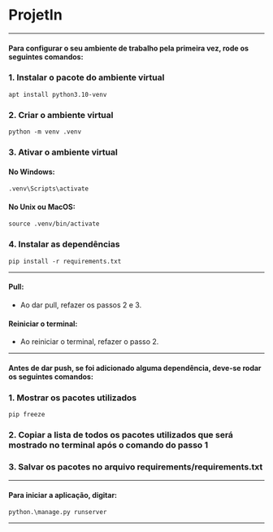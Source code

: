 # ProjetIn

----
#### Para configurar o seu ambiente de trabalho pela primeira vez, rode os seguintes comandos:

### 1. Instalar o pacote do ambiente virtual
```
apt install python3.10-venv
```

### 2. Criar o ambiente virtual
```
python -m venv .venv
```

### 3. Ativar o ambiente virtual
#### No Windows:
```
.venv\Scripts\activate
```
#### No Unix ou MacOS:
```
source .venv/bin/activate
```
### 4. Instalar as dependências
```
pip install -r requirements.txt
```
----
####  Pull:
- Ao dar pull, refazer os passos 2 e 3.
####  Reiniciar o terminal:
- Ao reiniciar o terminal, refazer o passo 2.

----
#### Antes de dar push, se foi adicionado alguma dependência, deve-se rodar os seguintes comandos:

### 1. Mostrar os pacotes utilizados
```
pip freeze
```
### 2. Copiar a lista de todos os pacotes utilizados que será mostrado no terminal após o comando do passo 1

### 3. Salvar os pacotes no arquivo requirements/requirements.txt

----

#### Para iniciar a aplicação, digitar:
```
python.\manage.py runserver
```
----